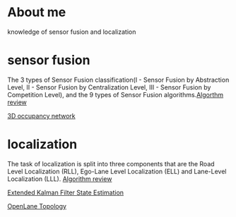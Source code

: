 # About me
knowledge of sensor fusion and localization

# sensor fusion
  The 3 types of Sensor Fusion classification(I - Sensor Fusion by Abstraction Level, II - Sensor Fusion by Centralization Level, III - Sensor Fusion by Competition Level), and the 9 types of Sensor Fusion algorithms.[Algorthm review](https://www.thinkautonomous.ai/blog/9-types-of-sensor-fusion-algorithms/)
  
  [3D occupancy network]()

# localization
  The task of localization is split into three components that are the Road Level Localization (RLL), Ego-Lane Level Localization (ELL) and Lane-Level Localization (LLL). [Algorithm review](https://www.ncbi.nlm.nih.gov/pmc/articles/PMC8749843/#:~:text=Lane-Level%20Localization%20%28LLL%29%3A%20The%20position%20of%20the%20host,%28OSM%29%2C%20Waze%29%20are%20used%20to%20perform%20this%20task.)
  
  [Extended Kalman Filter State Estimation](chrome-extension://bdfcnmeidppjeaggnmidamkiddifkdib/viewer.html?file=https://arxiv.org/pdf/2310.04459)
  
  [OpenLane Topology]()
